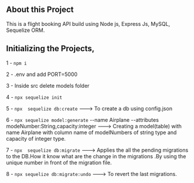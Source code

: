 ## About this Project

This is a flight booking API build using Node js, Express Js, MySQL, Sequelize ORM.


## Initializing the Projects,

1 - `npm i`

2 - .env and add PORT=5000

3 - Inside src delete models folder

4 - `npx sequelize init`

5 - `npx  sequelize db:create` ---> To create a db using config.json

6 - `npx sequelize model:generate` --name Airplane --attributes modeNumber:String,capacity:integer ---> Creating a model(table) with name Airplane with column name of modelNumbers of string type and capacity of integer type.

7 - `npx  sequelize db:migrate` ---> Applies the all the pending migrations to the DB.How it know what are the change in the migrations .By using the unique number in front of the migration file.

8 - `npx sequelize db:migrate:undo` ---> To revert the last migrations.


